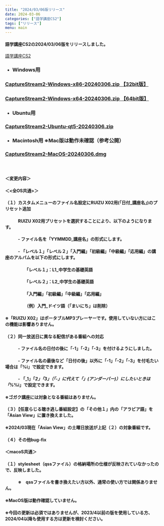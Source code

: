 ```yaml
---
title: "2024/03/06版リリース"
date: 2024-03-06
categories: ["語学講座CS2"]
tags: ["リリース"]
menu: main
---
```

#### 語学講座CS2の2024/03/06版をリリースしました。
[語学講座CS2](https://csreviser.github.io/CaptureStream2/)
* ### Windows用
### [CaptureStream2-Windows-x86-20240306.zip 【32bit版】](https://github.com/CSReviser/CaptureStream2/releases/download/20240306/CaptureStream2-Windows-x86-20240306.zip)
### [CaptureStream2-Windows-x64-20240306.zip 【64bit版】](https://github.com/CSReviser/CaptureStream2/releases/download/20240306/CaptureStream2-Windows-x64-20240306.zip) 　　　　　　　　　　　　　　　　　　
* ### Ubuntu用    
### [CaptureStream2-Ubuntu-qt5-20240306.zip](https://github.com/CSReviser/CaptureStream2/releases/download/20240306/CaptureStream2-Ubuntu-20240306.zip)
* ### Macintosh用  ※Mac版は動作未確認（参考公開）  
### [CaptureStream2-MacOS-20240306.dmg](https://github.com/CSReviser/CaptureStream2/releases/download/20240306/CaptureStream2-MacOS-20240306.dmg)
####  　　　  
#### ＜変更内容＞　　　
#### ＜<全OS共通>＞
#### （１）カスタムメニューのファイル名設定にRUIZU X02用(「日付_講座名」)のプリセット追加
#### 　　　RUIZU X02用プリセットを選択することにより、以下のようになります。
#### 　　　- ファイル名を「YYMMDD_講座名」の形式にします。
#### 　　　- 「レベル１」「レベル２」「入門編」「初級編」「中級編」「応用編」の講座のアルバムを以下の形式にします。
#### 　　　　　「レベル１」：L1_中学生の基礎英語
#### 　　　　　「レベル２」：L2_中学生の基礎英語
#### 　　　　　「入門編」「初級編」「中級編」「応用編」
#### 　　　　　（例）入門_ドイツ語（「まいにち」は削除）
####  ※「RUIZU X02」はポータブルMP3プレーヤーです。使用していない方にはこの機能は影響ありません。
####     
#### （２）同一放送日に異なる配信がある番組への対応
#### 　　　- ファイル名の日付の後に「-1」「-2」「-3」を付けるようにしました。
#### 　　　- ファイル名の最後など「日付の後」以外に「-1」「-2」「-3」を付毛たい場合は「%i」で設定できます。
#### 　　　- 「_1」「_2」「_3」（「-」に代えて「_」(アンダーバー)）にしたいときは「%_%i」で設定できます。
#### 
#### ※ゴガク講座には対象となる番組はありません。
#### 
#### （３）【任意らじる聴き逃し番組設定】の「その他１」内の「アラビア語」を「Asian View」に置き換えました。
#### ※2024/03現在「Asian View」の土曜日放送が上記（２）の対象番組です。
#### 
#### （４）その他bug-fix
#### 
#### ＜macoS共通＞
#### （１）stylesheet（qssファイル）の格納場所の仕様が反映されていなかったので、反映しました。
#### 　　　※　qssファイルを書き換えたい方以外、通常の使い方では関係ありません。
#### 
#### 
#### ※MacOS版は動作確認していません。
#### ※今回の更新は必須ではありませんが、2023/4以前の版を使用している方、2024/04以降も使用する方は更新を検討ください。
